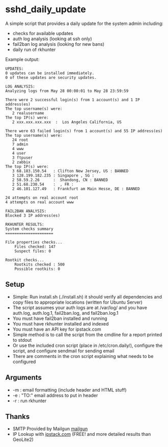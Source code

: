 # sshd_daily_update
A simple script that provides a daily update for the system admin including:
* checks for available updates
* auth log analysis (looking at ssh only)
* fail2ban log analysis (looking for new bans)
* daily run of rkhunter

Example output:
```
UPDATES:
0 updates can be installed immediately.
0 of these updates are security updates.

LOG ANALYSIS:
Analyzing logs from May 28 00:00:01 to May 28 23:59:59

There were 2 successful login(s) from 1 account(s) and 1 IP address(es)
The top username(s) were:
   2 realusername
The top IP(s) were:
   2 xxx.xxx.xxx.xxx  :  Los Angeles California, US        

There were 63 failed login(s) from 1 account(s) and 55 IP address(es)
The top username(s) were:
   24 root
   7 admin
   4 www
   4 user
   3 ftpuser
   2 zabbix
The top IP(s) were:
   3 68.183.150.54   : Clifton New Jersey, US : BANNED
   3 128.199.182.235 : Singapore , SG : 
   2 58.59.2.26      :  Shandong, CN : BANNED
   2 51.68.230.54    :  , FR : 
   2 46.101.127.49   : Frankfurt am Main Hesse, DE : BANNED

24 attempts on real account root
4 attempts on real account www

FAIL2BAN ANALYSIS:
Blocked 3 IP address(es)

RKHUNTER RESULTS:
System checks summary
=====================

File properties checks...
    Files checked: 147
    Suspect files: 0

Rootkit checks...
    Rootkits checked : 500
    Possible rootkits: 0
```

## Setup
* Simple: Run install.sh (./install.sh) it should verify all dependencies and copy files to appropriate locations (written for Ubuntu Server)
* The script assumes your auth logs are at /var/log/ and you have auth.log, auth.log.1, fail2ban.log, and fail2ban.log.1
* You must have fail2ban installed and running
* You must have rkhunter installed and indexed
* You must have an API key for ipstack.com
* Simple method is to call the script from the cmdline for a report printed to stdout
* Or use the included cron script (place in /etc/cron.daily/), configure the script, and configure sendmail for sending email
* There are comments in the cron script explaining what needs to be configured

## Arguments
* -m : email formatting (include header and HTML stuff)
* -e : "TO:" email address to put in header
* -r : run rkhunter

## Thanks
* SMTP Provided by Mailgun  [mailgun](https://www.mailgun.com/)
* IP Lookup with [ipstack.com](https://www.ipstack.com/) (FREE! and more detailed results than GeoLite2)
